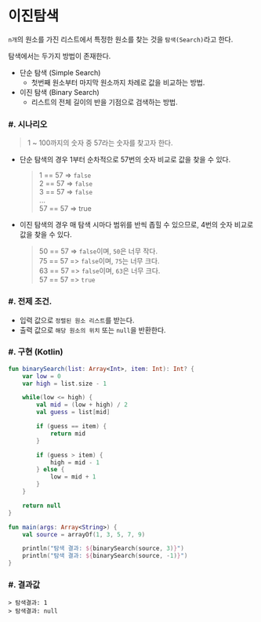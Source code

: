 # 이진탐색

`n개`의 원소를 가진 리스트에서 특정한 원소를 찾는 것을 `탐색(Search)`라고 한다.

탐색에서는 두가지 방법이 존재한다.
* 단순 탐색 (Simple Search)
  * 첫번째 원소부터 마지막 원소까지 차례로 값을 비교하는 방법.
* 이진 탐색 (Binary Search)
  * 리스트의 전체 길이의 반을 기점으로 검색하는 방법.

### \#. 시나리오
> 1 ~ 100까지의 숫자 중 57라는 숫자를 찾고자 한다.

* 단순 탐색의 경우 1부터 순차적으로 57번의 숫자 비교로 값을 찾을 수 있다.
  > 1 == 57 => `false`  
  > 2 == 57 => `false`  
  > 3 == 57 => `false`  
  > ...  
  > 57 == 57 => true
* 이진 탐색의 경우 매 탐색 시마다 범위를 반씩 좁힐 수 있으므로, 4번의 숫자 비교로 값을 찾을 수 있다.
  > 50 == 57 => `false`이며, `50`은 너무 작다.  
  > 75 == 57 => `false`이며, `75`는 너무 크다.  
  > 63 == 57 => `false`이며, `63`은 너무 크다.  
  > 57 == 57 => `true`

### \#. 전제 조건.
* 입력 값으로 `정렬된 원소 리스트`를 받는다.
* 출력 값으로 `해당 원소의 위치` 또는 `null`을 반환한다.

### \#. 구현 (Kotlin)
``` kotlin
fun binarySearch(list: Array<Int>, item: Int): Int? {
    var low = 0
    var high = list.size - 1

    while(low <= high) {
        val mid = (low + high) / 2
        val guess = list[mid]

        if (guess == item) {
            return mid
        }

        if (guess > item) {
            high = mid - 1
        } else {
            low = mid + 1
        }
    }

    return null
}

fun main(args: Array<String>) {
    val source = arrayOf(1, 3, 5, 7, 9)

    println("탐색 결과: ${binarySearch(source, 3)}")
    println("탐색 결과: ${binarySearch(source, -1)}")
}
```

### \#. 결과값
```
> 탐색결과: 1
> 탐색결과: null
```


[exam-source]: https://github.com/dev-juyoung/algorithm-study/blob/master/src/BinarySearch.kt